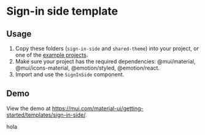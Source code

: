 # Sign-in side template

## Usage

<!-- #default-branch-switch -->

1. Copy these folders (`sign-in-side` and `shared-theme`) into your project, or one of the [example projects](https://github.com/mui/material-ui/tree/master/examples).
2. Make sure your project has the required dependencies: @mui/material, @mui/icons-material, @emotion/styled, @emotion/react.
3. Import and use the `SignInSide` component.

## Demo

<!-- #default-branch-switch -->

View the demo at https://mui.com/material-ui/getting-started/templates/sign-in-side/.

hola